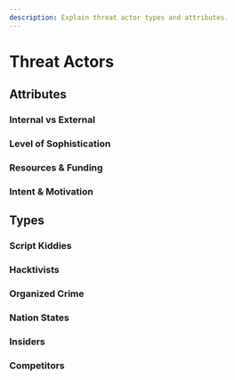 ```yaml
---
description: Explain threat actor types and attributes.
---
```


# Threat Actors

## Attributes

### Internal vs External

### Level of Sophistication

### Resources & Funding

### Intent & Motivation

## Types

### Script Kiddies

### Hacktivists

### Organized Crime

### Nation States

### Insiders

### Competitors

